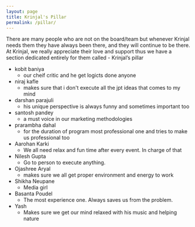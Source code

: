```yaml
---
layout: page
title: Krinjal's Pillar
permalink: /pillar/
---
```


There are many people who are not on the board/team but whenever Krinjal needs them they have always been there, and they will continue to be there. At Krinjal, we really appreciate their love and support thus we have a section dedicated entirely for them called - Krinjal’s pillar

- kobit baniya
  - our cheif critic and he get logicts done anyone
- niraj kafle
  - makes sure that i don't execute all the jpt ideas that comes to my mind
- darshan parajuli
  - his unique perspective is always funny and sometimes important too
- santosh pandey
  - a must voice in our marketing methodologies
- prarambha dahal
  - for the duration of program most professional one and tries to make us professional too
- Aarohan Karki
  - We all need relax and fun time after every event. In charge of that
- Nilesh Gupta
  - Go to person to execute anything.
- Ojashree Aryal
  - makes sure we all get proper environment and energy to work
- Shikha Neupane
  - Media girl
- Basanta Poudel
  - The most experience one. Always saves us from the problem.
- Yash
  - Makes sure we get our mind relaxed with his music and helping nature
